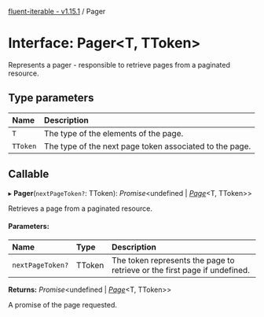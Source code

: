 [fluent-iterable - v1.15.1](../README.md) / Pager

# Interface: Pager<T, TToken\>

Represents a pager - responsible to retrieve pages from a paginated resource.

## Type parameters

| Name | Description |
| :------ | :------ |
| `T` | The type of the elements of the page. |
| `TToken` | The type of the next page token associated to the page. |

## Callable

▸ **Pager**(`nextPageToken?`: TToken): *Promise*<undefined \| [*Page*](page.md)<T, TToken\>\>

Retrieves a page from a paginated resource.

#### Parameters:

| Name | Type | Description |
| :------ | :------ | :------ |
| `nextPageToken?` | TToken | The token represents the page to retrieve or the first page if undefined. |

**Returns:** *Promise*<undefined \| [*Page*](page.md)<T, TToken\>\>

A promise of the page requested.
